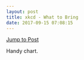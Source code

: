 ```yaml
---
layout: post
title: xkcd - What to Bring
date: 2017-09-15 07:08:15
---
```

[Jump to Post](https://xkcd.com/1890/)

Handy chart. 

